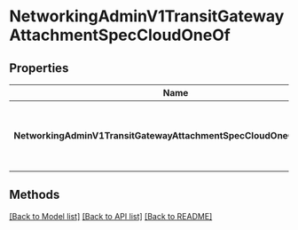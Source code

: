 # NetworkingAdminV1TransitGatewayAttachmentSpecCloudOneOf

## Properties

Name | Type | Description | Notes
------------ | ------------- | ------------- | -------------
**NetworkingAdminV1TransitGatewayAttachmentSpecCloudOneOfInterface** | **interface { GetKind() string }** | An interface that can hold any of the proper implementing types |

## Methods


[[Back to Model list]](../README.md#documentation-for-models) [[Back to API list]](../README.md#documentation-for-api-endpoints) [[Back to README]](../README.md)


